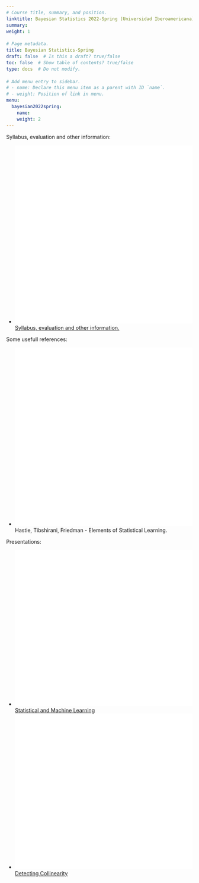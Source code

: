 ```yaml
---
# Course title, summary, and position.
linktitle: Bayesian Statistics 2022-Spring (Universidad Iberoamericana)
summary:
weight: 1

# Page metadata.
title: Bayesian Statistics-Spring
draft: false  # Is this a draft? true/false
toc: false  # Show table of contents? true/false
type: docs  # Do not modify.

# Add menu entry to sidebar.
# - name: Declare this menu item as a parent with ID `name`.
# - weight: Position of link in menu.
menu:
  bayesian2022spring:
    name:
    weight: 2
---
```


Syllabus, evaluation and other information:

<ul>
  <li>
    <span class="inline-svg"> <img src="book.svg"/>
      <a href="programa_bayesian_2022_1.pdf">
        Syllabus, evaluation and other information.
      </a>
    </span>
  </li>
</ul>

Some usefull references:

<ul>
  <li>
    <span class="inline-svg"> <img src="book.svg"/>
      Hastie, Tibshirani, Friedman - Elements of Statistical Learning.
    </span>
  </li>
</ul>

Presentations:

<ul>
  <li>
    <span class="inline-svg"> <img src="tv.svg"/>
      <a href="statistical_learning.pdf">
        Statistical and Machine Learning
      </a>
    </span>
  </li>
  <li>
    <span class="inline-svg"> <img src="tv.svg"/>
      <a href="collinearity.pdf">
        Detecting Collinearity
      </a>
    </span>
  </li>
</ul>
